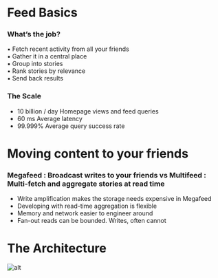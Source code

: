 # Feed Basics

### What’s the job?

▪ Fetch recent activity from all your friends  
▪ Gather it in a central place  
▪ Group into stories  
▪ Rank stories by relevance  
▪ Send back results    

### The Scale

* 10 billion / day  Homepage views and feed queries  
* 60 ms  Average latency
* 99.999% Average query success rate


# Moving content to your friends

### Megafeed : Broadcast writes to your friends vs Multifeed : Multi-fetch and aggregate stories at read time

* Write amplification makes the storage needs expensive in Megafeed  
* Developing with read-time aggregation is flexible  
* Memory and network easier to engineer around  
* Fan-out reads can be bounded. Writes, often cannot  

# The Architecture

![alt](https://image.slidesharecdn.com/facebookarchitecture-110921042408-phpapp01/95/facebook-architecture-31-728.jpg)













